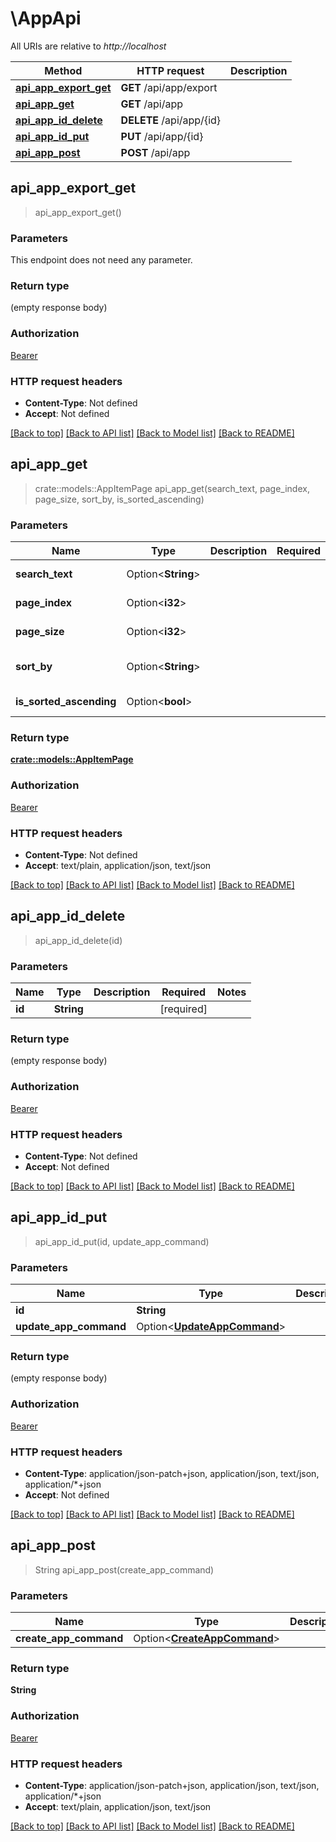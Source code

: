# \AppApi

All URIs are relative to *http://localhost*

Method | HTTP request | Description
------------- | ------------- | -------------
[**api_app_export_get**](AppApi.md#api_app_export_get) | **GET** /api/app/export | 
[**api_app_get**](AppApi.md#api_app_get) | **GET** /api/app | 
[**api_app_id_delete**](AppApi.md#api_app_id_delete) | **DELETE** /api/app/{id} | 
[**api_app_id_put**](AppApi.md#api_app_id_put) | **PUT** /api/app/{id} | 
[**api_app_post**](AppApi.md#api_app_post) | **POST** /api/app | 



## api_app_export_get

> api_app_export_get()


### Parameters

This endpoint does not need any parameter.

### Return type

 (empty response body)

### Authorization

[Bearer](../README.md#Bearer)

### HTTP request headers

- **Content-Type**: Not defined
- **Accept**: Not defined

[[Back to top]](#) [[Back to API list]](../README.md#documentation-for-api-endpoints) [[Back to Model list]](../README.md#documentation-for-models) [[Back to README]](../README.md)


## api_app_get

> crate::models::AppItemPage api_app_get(search_text, page_index, page_size, sort_by, is_sorted_ascending)


### Parameters


Name | Type | Description  | Required | Notes
------------- | ------------- | ------------- | ------------- | -------------
**search_text** | Option<**String**> |  |  |[default to ]
**page_index** | Option<**i32**> |  |  |[default to 0]
**page_size** | Option<**i32**> |  |  |[default to 50]
**sort_by** | Option<**String**> |  |  |[default to Name]
**is_sorted_ascending** | Option<**bool**> |  |  |[default to true]

### Return type

[**crate::models::AppItemPage**](AppItemPage.md)

### Authorization

[Bearer](../README.md#Bearer)

### HTTP request headers

- **Content-Type**: Not defined
- **Accept**: text/plain, application/json, text/json

[[Back to top]](#) [[Back to API list]](../README.md#documentation-for-api-endpoints) [[Back to Model list]](../README.md#documentation-for-models) [[Back to README]](../README.md)


## api_app_id_delete

> api_app_id_delete(id)


### Parameters


Name | Type | Description  | Required | Notes
------------- | ------------- | ------------- | ------------- | -------------
**id** | **String** |  | [required] |

### Return type

 (empty response body)

### Authorization

[Bearer](../README.md#Bearer)

### HTTP request headers

- **Content-Type**: Not defined
- **Accept**: Not defined

[[Back to top]](#) [[Back to API list]](../README.md#documentation-for-api-endpoints) [[Back to Model list]](../README.md#documentation-for-models) [[Back to README]](../README.md)


## api_app_id_put

> api_app_id_put(id, update_app_command)


### Parameters


Name | Type | Description  | Required | Notes
------------- | ------------- | ------------- | ------------- | -------------
**id** | **String** |  | [required] |
**update_app_command** | Option<[**UpdateAppCommand**](UpdateAppCommand.md)> |  |  |

### Return type

 (empty response body)

### Authorization

[Bearer](../README.md#Bearer)

### HTTP request headers

- **Content-Type**: application/json-patch+json, application/json, text/json, application/*+json
- **Accept**: Not defined

[[Back to top]](#) [[Back to API list]](../README.md#documentation-for-api-endpoints) [[Back to Model list]](../README.md#documentation-for-models) [[Back to README]](../README.md)


## api_app_post

> String api_app_post(create_app_command)


### Parameters


Name | Type | Description  | Required | Notes
------------- | ------------- | ------------- | ------------- | -------------
**create_app_command** | Option<[**CreateAppCommand**](CreateAppCommand.md)> |  |  |

### Return type

**String**

### Authorization

[Bearer](../README.md#Bearer)

### HTTP request headers

- **Content-Type**: application/json-patch+json, application/json, text/json, application/*+json
- **Accept**: text/plain, application/json, text/json

[[Back to top]](#) [[Back to API list]](../README.md#documentation-for-api-endpoints) [[Back to Model list]](../README.md#documentation-for-models) [[Back to README]](../README.md)

